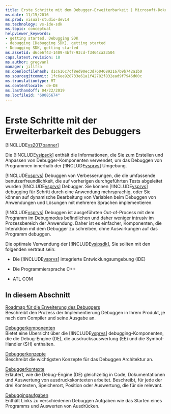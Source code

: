 ```yaml
---
title: Erste Schritte mit dem Debugger-Erweiterbarkeit | Microsoft-Dokumentation
ms.date: 11/15/2016
ms.prod: visual-studio-dev14
ms.technology: vs-ide-sdk
ms.topic: conceptual
helpviewer_keywords:
- getting started, Debugging SDK
- debugging [Debugging SDK], getting started
- Debugging SDK, getting started
ms.assetid: d6ce6f43-1409-4bf7-93cd-f3464ca23504
caps.latest.revision: 18
ms.author: gregvanl
manager: jillfra
ms.openlocfilehash: d1c616c7cf8ed90ec3d76046892167b9b742a1b0
ms.sourcegitcommit: 1fc6ee928733e61a1f42782f832ead9f7946d00c
ms.translationtype: MT
ms.contentlocale: de-DE
ms.lasthandoff: 04/22/2019
ms.locfileid: "60085674"
---
```

# <a name="getting-started-with-debugger-extensibility"></a>Erste Schritte mit der Erweiterbarkeit des Debuggers
[!INCLUDE[vs2017banner](../../includes/vs2017banner.md)]

Die [!INCLUDE[vsipsdk](../../includes/vsipsdk-md.md)] enthält die Informationen, die Sie zum Erstellen und Anpassen von Debugger-Komponenten verwendet, um das Debuggen von Programmen innerhalb der [!INCLUDE[vsprvs](../../includes/vsprvs-md.md)] Umgebung.  
  
 [!INCLUDE[vsprvs](../../includes/vsprvs-md.md)] Debuggen von Verbesserungen, die die umfassende benutzerfreundlichkeit, die auf vorherigen durchgeführten Tests abgeleitet wurden [!INCLUDE[vsprvs](../../includes/vsprvs-md.md)] Debugger. Sie können [!INCLUDE[vsprvs](../../includes/vsprvs-md.md)] debugging für Schritt durch eine Anwendung mehrsprachig, oder Sie können auf dynamische Bearbeitung von Variablen beim Debuggen von Anwendungen und Lösungen mit mehreren Sprachen implementieren.  
  
 [!INCLUDE[vsprvs](../../includes/vsprvs-md.md)] Debuggen ist ausgeführten Out-of-Process mit dem Programm im Debugmodus befindlichen und daher weniger intrusiv im Prozessbereich der Anwendung. Daher ist es einfacher, Komponenten, die Interaktion mit dem Debugger zu schreiben, ohne Auswirkungen auf das Programm debuggen.  
  
 Die optimale Verwendung der [!INCLUDE[vsipsdk](../../includes/vsipsdk-md.md)], Sie sollten mit den folgenden vertraut sein:  
  
- Die [!INCLUDE[vsprvs](../../includes/vsprvs-md.md)] integrierte Entwicklungsumgebung (IDE)  
  
- Die Programmiersprache C++  
  
- ATL COM  
  
## <a name="in-this-section"></a>In diesem Abschnitt  
 [Roadmap für die Erweiterung des Debuggers](../../extensibility/debugger/roadmap-for-extending-the-debugger.md)  
 Beschreibt den Prozess der Implementierung Debuggen in Ihrem Produkt, je nach dem Compiler und seine Ausgabe an.  
  
 [Debuggerkomponenten](../../extensibility/debugger/debugger-components.md)  
 Bietet eine Übersicht über die [!INCLUDE[vsprvs](../../includes/vsprvs-md.md)] debugging-Komponenten, die die Debug-Engine (DE), die ausdrucksauswertung (EE) und die Symbol-Handler (SH) enthalten.  
  
 [Debuggerkonzepte](../../extensibility/debugger/debugger-concepts.md)  
 Beschreibt die wichtigsten Konzepte für das Debuggen Architektur an.  
  
 [Debuggerkontexte](../../extensibility/debugger/debugger-contexts.md)  
 Erläutert, wie die Debug-Engine (DE) gleichzeitig in Code, Dokumentationen und Auswertung von ausdruckskontexten arbeitet. Beschreibt, für jede der drei Kontexten, Speicherort, Position oder Auswertung, die für sie relevant.  
  
 [Debuggingaufgaben](../../extensibility/debugger/debugging-tasks.md)  
 Enthält Links zu verschiedenen Debuggen Aufgaben wie das Starten eines Programms und Auswerten von Ausdrücken.
